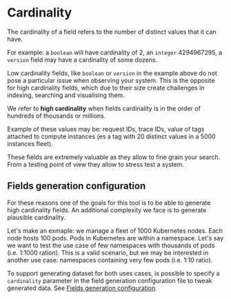 # Cardinality

The cardinality of a field refers to the number of distinct values that it can have.

For example: a `boolean` will have cardinality of 2, an `integer` 4294967295, a `version` field may have a cardinality of some dozens.

Low cardinality fields, like `boolean` or `version` in the example above do not pose a particular issue when observing your system.
This is the opposite for high cardinality fields, which due to their size create challenges in indexing, searching and visualising them.

We refer to **high cardinality** when fields cardinality is in the order of hundreds of thousands or millions.

Example of these values may be: request IDs, trace IDs, value of tags attached to compute instances (es a tag with 20 distinct values in a 5000 instances fleet).

These fields are extremely valuable as they allow to fine grain your search. From a testing point of view they allow to stress test a system.

## Fields generation configuration

For these reasons one of the goals for this tool is to be able to generate high cardinality fields. An additional complexity we face is to generate plausible cardinality. 

Let's make an exmaple: we manage a fleet of 1000 Kubernetes nodes. Each node hosts 100 pods. Pods in Kubernetes are within a namespace. Let's say we want to test the use case of few namespaces with thousands of pods (i.e. 1:1000 ration). This is a valid scenario, but we may be interested in another use case: namespaces containing very few pods (i.e. 1:10 ratio).

To support generating dataset for both uses cases, is possible to specify a `cardinality` parameter in the field generation configuration file to tweak generated data.
See [Fields generation configuration](./fields-configuration.md).

